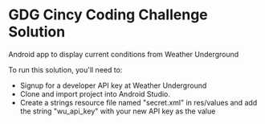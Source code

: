 GDG Cincy Coding Challenge Solution
===================================

Android app to display current conditions from Weather Underground

To run this solution, you'll need to:

* Signup for a developer API key at Weather Underground
* Clone and import project into Android Studio.
* Create a strings resource file named "secret.xml" in res/values and add the string "wu_api_key" with your new API key as the value


